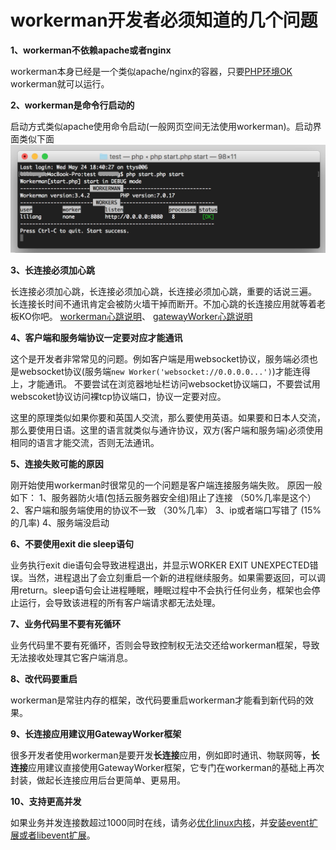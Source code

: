 # workerman开发者必须知道的几个问题
**1、workerman不依赖apache或者nginx**

workerman本身已经是一个类似apache/nginx的容器，只要[PHP环境OK](315116) workerman就可以运行。

**2、workerman是命令行启动的**

启动方式类似apache使用命令启动(一般网页空间无法使用workerman)。启动界面类似下面
![](image/screenshot_1495622774534.png)

**3、长连接必须加心跳**

长连接必须加心跳，长连接必须加心跳，长连接必须加心跳，重要的话说三遍。 
长连接长时间不通讯肯定会被防火墙干掉而断开。不加心跳的长连接应用就等着老板KO你吧。
[workerman心跳说明](315282)、 [gatewayWorker心跳说明](http://doc2.workerman.net/326139)

**4、客户端和服务端协议一定要对应才能通讯**

这个是开发者非常常见的问题。例如客户端是用websocket协议，服务端必须也是websocket协议(服务端```new Worker('websocket://0.0.0.0...')```)才能连得上，才能通讯。 
不要尝试在浏览器地址栏访问websocket协议端口，不要尝试用webscoket协议访问裸tcp协议端口，协议一定要对应。

这里的原理类似如果你要和英国人交流，那么要使用英语。如果要和日本人交流，那么要使用日语。这里的语言就类似与通许协议，双方(客户端和服务端)必须使用相同的语言才能交流，否则无法通讯。 

**5、连接失败可能的原因**

刚开始使用workerman时很常见的一个问题是客户端连接服务端失败。 原因一般如下： 
1、服务器防火墙(包括云服务器安全组)阻止了连接 （50%几率是这个）
2、客户端和服务端使用的协议不一致 （30%几率）
3、ip或者端口写错了 (15%的几率)
4、服务端没启动 


**6、不要使用exit die sleep语句**

业务执行exit die语句会导致进程退出，并显示WORKER EXIT UNEXPECTED错误。当然，进程退出了会立刻重启一个新的进程继续服务。如果需要返回，可以调用return。sleep语句会让进程睡眠，睡眠过程中不会执行任何业务，框架也会停止运行，会导致该进程的所有客户端请求都无法处理。

**7、业务代码里不要有死循环**

业务代码里不要有死循环，否则会导致控制权无法交还给workerman框架，导致无法接收处理其它客户端消息。

**8、改代码要重启**

workerman是常驻内存的框架，改代码要重启workerman才能看到新代码的效果。

**9、长连接应用建议用GatewayWorker框架**

很多开发者使用workerman是要开发**长连接**应用，例如即时通讯、物联网等，**长连接**应用建议直接使用GatewayWorker框架，它专门在workerman的基础上再次封装，做起长连接应用后台更简单、更易用。

**10、支持更高并发**

如果业务并发连接数超过1000同时在线，请务必[优化linux内核](315302)，并[安装event扩展或者libevent扩展](315116)。





